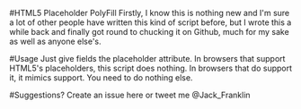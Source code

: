 #HTML5 Placeholder PolyFill
Firstly, I know this is nothing new and I'm sure a lot of other people have written this kind of script before, but I wrote this a while back and finally got round to chucking it on Github, much for my sake as well as anyone else's.

#Usage
Just give fields the placeholder attribute. In browsers that support HTML5's placeholders, this script does nothing. In browsers that do support it, it mimics support. You need to do nothing else.

#Suggestions?
Create an issue here or tweet me @Jack_Franklin